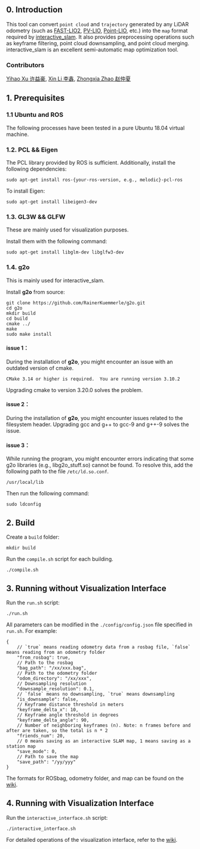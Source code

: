 ## 0. Introduction
This tool can convert ```point cloud``` and ```trajectory``` generated by any LiDAR odometry (such as [FAST-LIO2](https://github.com/hku-mars/FAST_LIO), [PV-LIO](https://github.com/HViktorTsoi/PV-LIO), [Point-LIO](https://github.com/hku-mars/Point-LIO.git), etc.) into the ```map``` format required by [interactive_slam](https://github.com/koide3/interactive_slam). It also provides preprocessing operations such as keyframe filtering, point cloud downsampling, and point cloud merging. interactive_slam is an excellent semi-automatic map optimization tool.

### Contributors
[Yihao Xu 许益豪](https://github.com/liaraaaaaaa), [Xin Li 李鑫](https://github.com/carlos-lee123), [Zhongxia Zhao 赵仲夏](https://github.com/xiaranqing)

## 1. Prerequisites
### 1.1 **Ubuntu** and **ROS**
The following processes have been tested in a pure Ubuntu 18.04 virtual machine.


### 1.2. **PCL && Eigen**
The PCL library provided by ROS is sufficient. Additionally, install the following dependencies:
```
sudo apt-get install ros-{your-ros-version, e.g., melodic}-pcl-ros 
```
To install Eigen:
```
sudo apt-get install libeigen3-dev
```

### 1.3. **GL3W && GLFW**
These are mainly used for visualization purposes.

Install them with the following command:
```
sudo apt-get install libglm-dev libglfw3-dev
```

### 1.4. **g2o**
This is mainly used for interactive_slam.

Install **g2o** from source:
```
git clone https://github.com/RainerKuemmerle/g2o.git
cd g2o
mkdir build 
cd build
cmake ../
make
sudo make install
```

#### issue 1：
During the installation of **g2o**, you might encounter an issue with an outdated version of cmake.
```
CMake 3.14 or higher is required.  You are running version 3.10.2
```
Upgrading cmake to version 3.20.0 solves the problem.

#### issue 2：
During the installation of **g2o**, you might encounter issues related to the filesystem header. Upgrading gcc and g++ to gcc-9 and g++-9 solves the issue.

#### issue 3：
While running the program, you might encounter errors indicating that some g2o libraries (e.g., libg2o_stuff.so) cannot be found. To resolve this, add the following path to the file `/etc/ld.so.conf`.
```
/usr/local/lib
```
Then run the following command:
```
sudo ldconfig
```

## 2. Build
Create a `build` folder:
```
mkdir build
```
Run the `compile.sh` script for each building.
```
./compile.sh
```
## 3. Running without Visualization Interface 
Run the `run.sh` script:
```
./run.sh
```
All parameters can be modified in the `./config/config.json` file specified in `run.sh`. For example:
```
{
    // `true` means reading odometry data from a rosbag file, `false` means reading from an odometry folder
    "from_rosbag": true,
    // Path to the rosbag
    "bag_path": "/xx/xxx.bag",
    // Path to the odometry folder
    "odom_directory": "/xx/xxx",
    // Downsampling resolution
    "downsample_resolution": 0.1,
    // `false` means no downsampling, `true` means downsampling
    "is_downsample": false,
    // Keyframe distance threshold in meters
    "keyframe_delta_x": 10,
    // Keyframe angle threshold in degrees
    "keyframe_delta_angle": 90,
    // Number of neighboring keyframes (n). Note: n frames before and after are taken, so the total is n * 2
    "friends_num": 20,
    // 0 means saving as an interactive SLAM map, 1 means saving as a station map
    "save_mode": 0,
    // Path to save the map
    "save_path": "/yy/yyy"
}
```
The formats for ROSbag, odometry folder, and map can be found on the [wiki](https://github.com/deepglint/LIO2InteractiveSLAM/wiki/LIO2InteractiveSLAM-Guide).

## 4. Running with Visualization Interface 
Run the `interactive_interface.sh` script:
```
./interactive_interface.sh
```
For detailed operations of the visualization interface, refer to the [wiki](https://github.com/deepglint/LIO2InteractiveSLAM/wiki/LIO2InteractiveSLAM-Guide).
